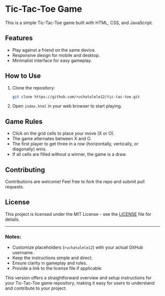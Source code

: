 # Tic-Tac-Toe Game

This is a simple Tic-Tac-Toe game built with HTML, CSS, and JavaScript.

## Features

- Play against a friend on the same device.
- Responsive design for mobile and desktop.
- Minimalist interface for easy gameplay.

## How to Use

1. Clone the repository:
   ```bash
   git clone https://github.com/ruchatalele12/tic-tac-toe.git
   ```

2. Open `index.html` in your web browser to start playing.

## Game Rules

- Click on the grid cells to place your move (X or O).
- The game alternates between X and O.
- The first player to get three in a row (horizontally, vertically, or diagonally) wins.
- If all cells are filled without a winner, the game is a draw.

## Contributing

Contributions are welcome! Feel free to fork the repo and submit pull requests.

## License

This project is licensed under the MIT License - see the [LICENSE](LICENSE) file for details.

---

### Notes:

- Customize placeholders (`ruchatalele12`) with your actual GitHub username.
- Keep the instructions simple and direct.
- Ensure clarity in gameplay and rules.
- Provide a link to the license file if applicable.
  
This version offers a straightforward overview and setup instructions for your Tic-Tac-Toe game repository, making it easy for users to understand and contribute to your project.
